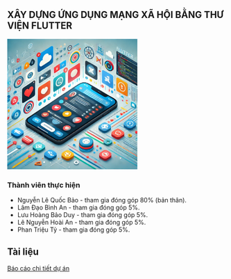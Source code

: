 ## XÂY DỰNG ỨNG DỤNG MẠNG XÃ HỘI BẰNG THƯ VIỆN FLUTTER
<img src="./assetsReadme/anhmau.png" alt="!!err image loading." width="300"/>

### Thành viên thực hiện 
- Nguyễn Lê Quốc Bảo - tham gia đóng góp 80% (bản thân).
- Lâm Đạo Bình An - tham gia đóng góp 5%.
- Lưu Hoàng Bảo Duy - tham gia đóng góp 5%.
- Lê Nguyễn Hoài An - tham gia đóng góp 5%.
- Phan Triệu Tỷ - tham gia đóng góp 5%.

## Tài liệu
[Báo cáo chi tiết dự án](report\chat_app_chuyen_de_chuyen_sau_1_nguyen_le_quoc_bao_2100004053.docx)

